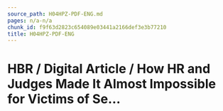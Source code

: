 ```yaml
---
source_path: H04HPZ-PDF-ENG.md
pages: n/a-n/a
chunk_id: f9f63d2823c654089e03441a2166def3e3b77210
title: H04HPZ-PDF-ENG
---
```

# HBR / Digital Article / How HR and Judges Made It Almost Impossible for Victims of Se…
